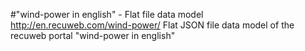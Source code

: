 #"wind-power in english" - Flat file data model
http://en.recuweb.com/wind-power/
Flat JSON file data model of the recuweb portal "wind-power in english"
